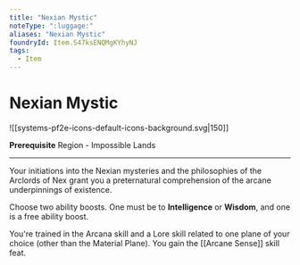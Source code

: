```yaml
---
title: "Nexian Mystic"
noteType: ":luggage:"
aliases: "Nexian Mystic"
foundryId: Item.S47ksENQMgKYhyNJ
tags:
  - Item
---
```


# Nexian Mystic
![[systems-pf2e-icons-default-icons-background.svg|150]]

**Prerequisite** Region - Impossible Lands

* * *

Your initiations into the Nexian mysteries and the philosophies of the Arclords of Nex grant you a preternatural comprehension of the arcane underpinnings of existence.

Choose two ability boosts. One must be to **Intelligence** or **Wisdom**, and one is a free ability boost.

You're trained in the Arcana skill and a Lore skill related to one plane of your choice (other than the Material Plane). You gain the [[Arcane Sense]] skill feat.
